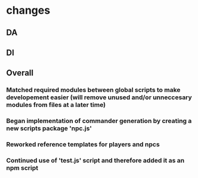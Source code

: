 # changes

## DA

## DI

## Overall

### Matched required modules between global scripts to make developement easier (will remove unused and/or unneccesary modules from files at a later time)

### Began implementation of commander generation by creating a new scripts package 'npc.js'

### Reworked reference templates for players and npcs

### Continued use of 'test.js' script and therefore added it as an npm script
